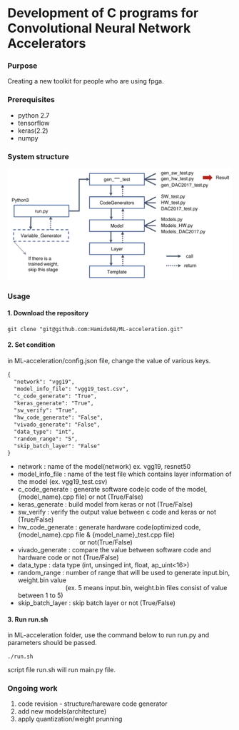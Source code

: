 # Development of C programs for Convolutional Neural Network Accelerators

### Purpose
Creating a new toolkit for people who are using fpga.   

### Prerequisites
* python 2.7
* tensorflow
* keras(2.2)
* numpy

### System structure
![structure](./other/image/structure.jpeg)
  

### Usage

#### 1. Download the repository

```
git clone "git@github.com:Hamidu68/ML-acceleration.git"
```

#### 2. Set condition

in ML-acceleration/config.json file, change the value of various keys.  
```
{
  "network": "vgg19",
  "model_info_file": "vgg19_test.csv",
  "c_code_generate": "True",
  "keras_generate": "True",
  "sw_verify": "True",
  "hw_code_generate": "False",
  "vivado_generate": "False",
  "data_type": "int",
  "random_range": "5",
  "skip_batch_layer": "False"
}
```  
* network : name of the model(network) ex. vgg19, resnet50  
* model_info_file : name of the test file which contains layer information of the model (ex. vgg19_test.csv)   
* c_code_generate : generate software code(c code of the model, {model_name}.cpp file) or not (True/False)   
* keras_generate : build model from keras or not (True/False)   
* sw_verify : verify the output value between c code and keras or not (True/False)   
* hw_code_generate : generate hardware code(optimized code, {model_name}.cpp file & {model_name}_test.cpp file)  
&nbsp;&nbsp;&nbsp;&nbsp;&nbsp;&nbsp;&nbsp;&nbsp;&nbsp;&nbsp;&nbsp;&nbsp;&nbsp;&nbsp;&nbsp;&nbsp;&nbsp;&nbsp;&nbsp;&nbsp;&nbsp;&nbsp;&nbsp;&nbsp;&nbsp;&nbsp;&nbsp;&nbsp;&nbsp;&nbsp;&nbsp;&nbsp;&nbsp;&nbsp;&nbsp;or not(True/False)    
* vivado_generate : compare the value between software code and hardware code or not (True/False)   
* data_type : data type (int, unsinged int, float, ap_uint<16>)   
* random_range : number of range that will be used to generate input.bin, weight.bin value  
&nbsp;&nbsp;&nbsp;&nbsp;&nbsp;&nbsp;&nbsp;&nbsp;&nbsp;&nbsp;&nbsp;&nbsp;&nbsp;&nbsp;&nbsp;&nbsp;&nbsp;&nbsp;&nbsp;&nbsp;&nbsp;&nbsp;&nbsp;&nbsp;&nbsp;&nbsp;&nbsp;(ex. 5 means input.bin, weight.bin files consist of value between 1 to 5)     
* skip_batch_layer : skip batch layer or not (True/False)   


#### 3. Run run.sh

in ML-acceleration folder, 
use the command below to run run.py and parameters should be passed.   
```
./run.sh
```
script file run.sh will run main.py file.

 ### Ongoing work
 1. code revision - structure/hareware code generator   
 2. add new models(architecture)   
 3. apply quantization/weight prunning  
